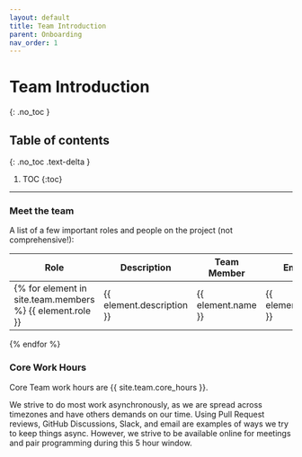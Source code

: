 ```yaml
---
layout: default
title: Team Introduction
parent: Onboarding
nav_order: 1
---
```


# Team Introduction
{: .no_toc }

## Table of contents
{: .no_toc .text-delta }

1. TOC
{:toc}

---

### Meet the team

A list of a few important roles and people on the project (not comprehensive!):

| Role | Description | Team Member | Email |
| ---- | ----------- | ----------- | ----- |
|{% for element in site.team.members %} {{ element.role }} | {{ element.description }} | {{ element.name }} | {{ element.email }} |
{% endfor %}


### Core Work Hours

Core Team work hours are {{ site.team.core_hours }}.

We strive to do most work asynchronously, as we are spread across timezones and have others demands on our time. Using Pull Request reviews, GitHub Discussions, Slack, and email are examples of ways we try to keep things async. However, we strive to be available online for meetings and pair programming during this 5 hour window.